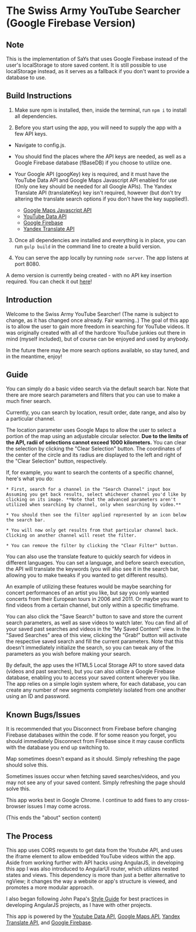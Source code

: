 # The Swiss Army YouTube Searcher (Google Firebase Version)

## Note

This is the implementation of SaYs that uses Google Firebase instead of the user's localStorage to store saved content. It is still possible to use localStorage instead, as it serves as a fallback if you don't want to provide a database to use.


## Build Instructions

1. Make sure npm is installed, then, inside the terminal, run `npm i` to install all dependencies.

2. Before you start using the app, you will need to supply the app with a few API keys.

  * Navigate to config.js.

  * You should find the places where the API keys are needed, as well as a Google Firebase database (fBaseDB) if you choose to utilize one.

  * Your Google API (googKey) key is required, and it must have the YouTube Data API and Google Maps Javascript API enabled for use (Only one key should be needed for all Google APIs). The Yandex Translate API (translateKey) key isn't required, however (but don't try altering the translate search options if you don't have the key supplied!).

  	* [Google Maps Javascript API](https://developers.google.com/maps/documentation/javascript/)
  	* [YouTube Data API](https://developers.google.com/youtube/v3/getting-started)
  	* [Google Firebase](https://console.firebase.google.com/)
  	* [Yandex Translate API](https://tech.yandex.com/translate/)

 3. Once all dependencies are installed and everything is in place, you can run `gulp build` in the command line to create a build version.

 4. You can serve the app locally by running `node server`. The app listens at port 8080.

A demo version is currently being created - with no API key insertion required. You can check it out [here](http://youtube-searcher-8972.herokuapp.com/)!

## Introduction

Welcome to the Swiss Army YouTube Searcher! (The name is subject to change, as it has changed once already. Fair warning..) The goal of this app is to allow the user to gain more freedom in searching for YouTube videos. It was originally created with all of the hardcore YouTube junkies out there in mind (myself included), but of course can be enjoyed and used by anybody.

In the future there may be more search options available, so stay tuned, and in the meantime, enjoy!

## Guide

You can simply do a basic video search via the default search bar. Note that there are more search parameters and filters that you can use to make a much finer search.

Currently, you can search by location, result order, date range, and also by a particular channel.

The location parameter uses Google Maps to allow the user to select a portion of the map using an adjustable circular selector. **Due to the limits of the API, radii of selections cannot exceed 1000 kilometers.** You can clear the selection by clicking the "Clear Selection" button. The coordinates of the center of the circle and its radius are displayed to the left and right of the "Clear Selection" button, respectively.


If, for example, you want to search the contents of a specific channel, here's what you do:

	* First, search for a channel in the "Search Channel" input box
	Assuming you get back results, select whichever channel you'd like by clicking on its image. **Note that the advanced parameters aren't utilized when searching by channel, only when searching by video.**

	* You should then see the filter applied represented by an icon below the search bar.

	* You will now only get results from that particular channel back. Clicking on another channel will reset the filter. 

	* You can remove the filter by clicking the "Clear Filter" button.

You can also use the translate feature to quickly search for videos in different languages. You can set a language, and before search execution, the API will translate the keywords (you will also see it in the search bar, allowing you to make tweaks if you wanted to get different results).

An example of utilizing these features would be maybe searching for concert performances of an artist you like, but say you only wanted concerts from their European tours in 2006 and 2011. Or maybe you want to find videos from a certain channel, but only within a specific timeframe.  

You can also click the "Save Search" button to save and store the current search parameters, as well as save videos to watch later. You can find all of your saved past searches and videos in the "My Saved Content" view. In the "Saved Searches" area of this view, clicking the "Grab!" button will activate the respective saved search and fill the current parameters. Note that this doesn't immediately initialize the search, so you can tweak any of the parameters as you wish before making your search.

By default, the app uses the HTML5 Local Storage API to store saved data (videos and past searches), but you can also utilize a Google Firebase database, enabling you to access your saved content wherever you like. The app relies on a simple login system where, for each database, you can create any number of new segments completely isolated from one another using an ID and password. 

## Known Bugs/Issues

It is recommended that you Disconnect from Firebase before changing Firebase databases within the code. If for some reason you forget, you should immediately Disconnect from Firebase since it may cause conflicts with the database you end up switching to.

Map sometimes doesn't expand as it should. Simply refreshing the page should solve this.

Sometimes issues occur when fetching saved searches/videos, and you may not see any of your saved content. Simply refreshing the page should solve this.

This app works best in Google Chrome. I continue to add fixes to any cross-browser issues I may come across.


(This ends the "about" section content)

## The Process

This app uses CORS requests to get data from the Youtube API, and uses the iframe element to allow embedded YouTube videos within the app. Aside from working further with API hacks using AngularJS, in developing this app I was also introduced to AngularUI router, which utilizes nested states and views. This dependency is more than just a better alternative to ngView; it changes the way a website or app's structure is viewed, and promotes a more modular approach.

I also began following John Papa's [Style Guide](https://github.com/johnpapa/angular-styleguide/blob/master/a1/README.md) for best practices in developing AngularJS projects, as I have with other projects.

This app is powered by the [Youtube Data API](https://developers.google.com/maps/documentation/javascript/), [Google Maps API](https://developers.google.com/maps/documentation/javascript/), [Yandex Translate API](https://tech.yandex.com/translate/), and [Google Firebase](https://console.firebase.google.com/).

